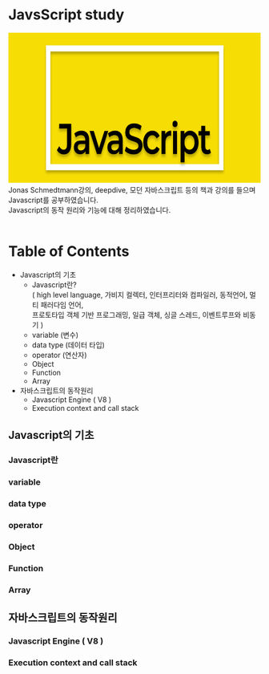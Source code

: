 # JavsScript study

<img src='/images/_main_logo.svg' width='100%' height='300px'>
Jonas Schmedtmann강의, deepdive, 모던 자바스크립트 등의 책과 강의를 들으며 Javascript를 공부하였습니다.<br>
Javascript의 동작 원리와 기능에 대해 정리하였습니다. <br>
<br>

# Table of Contents
- Javascript의 기초
  - Javascript란?<br>
    ( high level language, 가비지 컬렉터, 인터프리터와 컴파일러, 동적언어, 멀티 패러다임 언어,<br>
    프로토타입 객체 기반 프로그래밍, 일급 객체, 싱글 스레드, 이벤트루프와 비동기 )
  - variable (변수)
  - data type (데이터 타입)
  - operator (연산자)
  - Object
  - Function
  - Array
- 자바스크립트의 동작원리
  - Javascript Engine ( V8 )
  - Execution context and call stack

## Javascript의 기초
### Javascript란
### variable
### data type 
### operator
### Object
### Function
### Array
## 자바스크립트의 동작원리
### Javascript Engine ( V8 )
### Execution context and call stack
